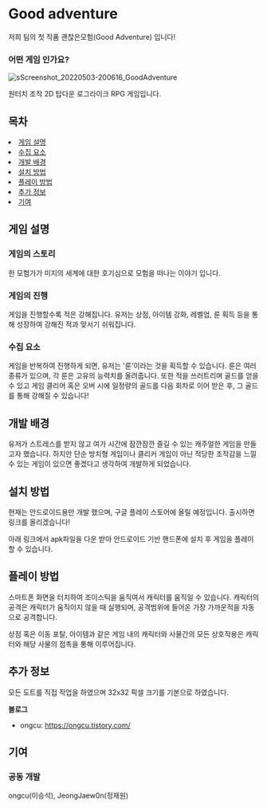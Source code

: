 # Good adventure
저희 팀의 첫 작품 괜찮은모험(Good Adventure) 입니다!

### 어떤 게임 인가요?
![sScreenshot_20220503-200616_GoodAdventure](https://user-images.githubusercontent.com/45487307/166442911-a9f3c7ce-9fe1-4430-b614-cd42d91d33a3.jpg)

원터치 조작 2D 탑다운 로그라이크 RPG 게임입니다.                                                                              

## 목차

<li><a href="#게임 설명">게임 설명</a>
<li><a href="#수집 요소">수집 요소</a></li>
<li><a href="#개발 배경">개발 배경</a></li>
<li><a href="#설치 방법">설치 방법</a></li>
<li><a href="#플레이 방법">플레이 방법</a></li>
<li><a href="#추가정보">추가 정보</a></li>
<li><a href="#기여">기여</a></li>


## 게임 설명

### 게임의 스토리
한 모험가가 미지의 세계에 대한 호기심으로 모험을 떠나는 이야기 입니다.

### 게임의 진행
게임을 진행할수록 적은 강해집니다.
유저는 상점, 아이템 강화, 레벨업, 룬 획득 등을 통해 성장하여 강해진 적과 맞서기 쉬워집니다.

### 수집 요소
게임을 반복하여 진행하게 되면, 유저는 '룬'이라는 것을 획득할 수 있습니다.
룬은 여러 종류가 있으며, 각 룬은 고유의 능력치를 올려줍니다.
또한 적을 쓰러트리며 골드를 얻을 수 있고 게임 클리어 혹은 오버 시에 일정량의 골드를 다음 회차로 이어 받은 후, 그 골드를 통해 강해질 수 있습니다!

## 개발 배경
유저가 스트레스를 받지 않고 여가 시간에 잠깐잠깐 즐길 수 있는 캐주얼한 게임을 만들고자 했습니다.
하지만 단순 방치형 게임이나 클리커 게임이 아닌 적당한 조작감을 느낄 수 있는 게임이 있으면 좋겠다고 생각하여 개발하게 되었습니다.

## 설치 방법
현재는 안드로이드용만 개발 했으며,
구글 플레이 스토어에 올릴 예정입니다.
출시하면 링크를 올리겠습니다!

아래 링크에서 apk파일을 다운 받아 안드로이드 기반 핸드폰에 설치 후 게임을 플레이할 수 있습니다.

## 플레이 방법
스마트폰 화면을 터치하여 조이스틱을 움직여서 캐릭터를 움직일 수 있습니다.
캐릭터의 공격은 캐릭터가 움직이지 않을 때 실행되며, 공격범위에 들어온 가장 가까운적을 자동으로 공격합니다.

상점 혹은 이동 포탈, 아이템과 같은 게임 내의 캐릭터와 사물간의 모든 상호작용은 캐릭터와 해당 사물의 접촉을 통해 이루어집니다.

## 추가 정보
모든 도트를 직접 작업을 하였으며 32x32 픽셀 크기를 기본으로 하였습니다.

**블로그**
- ongcu: https://ongcu.tistory.com/

## 기여
### 공동 개발
ongcu(이승석), JeongJaew0n(정재원)
